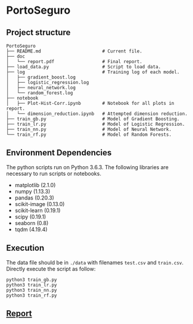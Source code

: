 # PortoSeguro

## Project structure

    PortoSeguro
    ├── README.md                       # Current file.
    ├── doc
    │   └── report.pdf                  # Final report.
    ├── load_data.py                    # Script to load data.
    ├── log                             # Training log of each model.
    │   ├── gradient_boost.log
    │   ├── logistic_regression.log
    │   ├── neural_network.log
    │   └── random_forest.log
    ├── notebook
    │   ├── Plot-Hist-Corr.ipynb        # Notebook for all plots in report.
    │   └── dimension_reduction.ipynb   # Attempted dimension reduction.
    ├── train_gb.py                     # Model of Gradient Boosting.
    ├── train_lr.py                     # Model of Logistic Regression.
    ├── train_nn.py                     # Model of Neural Network.
    └── train_rf.py                     # Model of Random Forests.

## Environment Dependencies

The python scripts run on Python 3.6.3.
The following libraries are necessary to run scripts or notebooks.

-   matplotlib (2.1.0)
-   numpy (1.13.3)
-   pandas (0.20.3)
-   scikit-image (0.13.0)
-   scikit-learn (0.19.1)
-   scipy (0.19.1)
-   seaborn (0.8)
-   tqdm (4.19.4)

## Execution

The data file should be in `./data` with filenames `test.csv` and `train.csv`.
Directly execute the script as follow:

    python3 train_gb.py
    python3 train_lr.py
    python3 train_nn.py
    python3 train_rf.py

## [Report](./doc/report.pdf)
